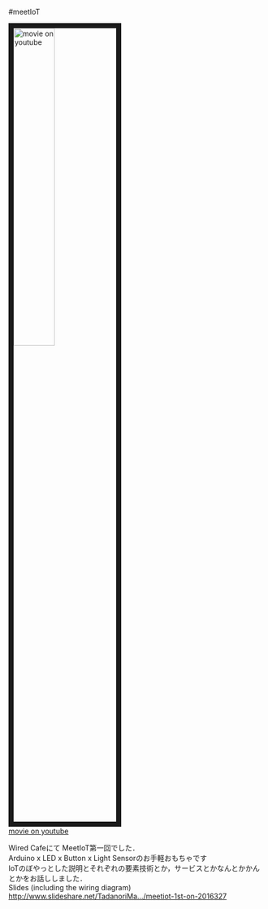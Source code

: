#meetIoT

<a href="http://www.youtube.com/watch?feature=player_embedded&v=b4AzKfroLuw
" target="_blank"><img src="http://img.youtube.com/vi/b4AzKfroLuw/0.jpg" 
alt="movie on youtube" width=40% border="10" /></a>  
[movie on youtube](https://www.youtube.com/watch?v=b4AzKfroLuw)  

Wired Cafeにて MeetIoT第一回でした．  
Arduino x LED x Button x Light Sensorのお手軽おもちゃです  
IoTのぼやっとした説明とそれぞれの要素技術とか，サービスとかなんとかかんとかをお話ししました．  
Slides (including the wiring diagram)  
<http://www.slideshare.net/TadanoriMa…/meetiot-1st-on-2016327>